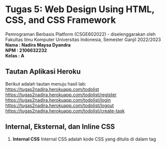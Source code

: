 # Tugas 5: Web Design Using HTML, CSS, and CSS Framework

Pemrograman Berbasis Platform (CSGE602022) - diselenggarakan oleh Fakultas Ilmu Komputer Universitas Indonesia, Semester Ganjil 2022/2023 \
**Nama  : Nadira Maysa Dyandra** \
**NPM   : 2106632232** \
**Kelas : A**

## Tautan Aplikasi Heroku
Berikut adalah tautan menuju hasil lab: \
https://tugas2nadira.herokuapp.com/todolist \
https://tugas2nadira.herokuapp.com/todolist/register \
https://tugas2nadira.herokuapp.com/todolist/login \
https://tugas2nadira.herokuapp.com/todolist/logout \
https://tugas2nadira.herokuapp.com/todolist/create-task 

## Internal, Eksternal, dan Inline CSS
1. **Internal CSS**
    Internal CSS adalah kode CSS yang ditulis di dalam tag <style> dan kode HTML dituliskan di bagian atas (header) file HTML.
    Internal CSS dapat digunakan untuk membuat tampilan pada satu halaman website dan tidak digunakan pada halaman website yang lain.
    Internal CSS ini dapat digunakan untuk membuat tampilan yang unik pada setiap halaman website. \
    **Kelebihan Internal CSS**
    -   Perubahan pada Internal CSS hanya berlaku pada satu halaman saja
	-   Pengembang tidak perlu melakukan upload beberapa file karena HTML dan CSS berada dalam satu file
	-   Class dan ID dapat digunakan oleh internal stylesheet
    **Kekurangan Internal CSS** \
    -   Tidak efisien jika ingin menggunakan CSS yang sama dalam beberapa file
    -   Membuat performa website lebih lambat karena CSS yang berbeda-beda akan mengakibatkan loading ulang setiap kali user mengganti halaman website
2. **Eksternal CSS**
    Eksternal CSS adalah kode CSS yang ditulis terpisah dengan kode HTML. Eksternal CSS ini ditulis pada sebuah file khusus berekstensi .css. 
    File eksternal CSS ini biasanya diletakkan setelah bagian <head> pada halaman. 
    Aplikasi eksternal CSS ini lebih sederhana dan simpel dibandingkan dengan menambahkan kode CSS di setiap elemen HTML yang ingin di atur tampilannya. \
    **Kelebihan Eksternal CSS** \
    -   Ukuran file HTML lebih kecil
	-   Struktur kode HTML lebih rapih
	-   Loading website menjadi lebih cepat
	-   File CSS dapat digunakan di beberapa halaman website sekaligus
    **Kekurangan Eksternal CSS** \
    -   Halaman bisa menjadi berantakan ketika file CSS gagal dipanggil oleh file HTML. Hal ini biasanya terjadi akibat koneksi internet yang lambat. 
3. **Inline CSS**
    Inline CSS adalah kode CSS yang ditulis langsung pada atribut elemen HTML. Setiap elemen HTML memiliki atribut style, di situ lah inline CSS ditulis. 
    Cara ini kurang efisien karena setiap tak HTML yang diberikan perlu memiliki style masing-masing. Hal ini akan membuat pengembang lebih sulit dalam mengatur website jika hanya menggunakan inline style CSS. 
    Sebab, Inline CSS hanya digunakan untuk mengubah satu elemen saja. \
    **Kelebihan Inline CSS** \
    -   Sangat membantu jika pengembang hanya ingin menguji dan melihat perubahan pada satu elemen
	-   Dapat memperbaiki kode dengan cepat
    -   Proses permintaan HTTP yang lebih kecil akan menyebabkan load website lebih cepat
    **Kekurangan Inline CSS** \
    -   Tidak efisien, karena Inline style CSS hanya dapat diterapkan pada satu elemen HTML saja.

## Tag HTML5
    **Apa itu HTML?** \
	Sebelum membahas tentang HTML5, kita harus memahami terlebih dahulu pengertian dari HTML itu sendiri. HTML atau Hyper Text Markup Language terdiri dari kata Hyper Text yang berarti sebuah teks pada suatu halaman yang memiliki kemampuan untuk dapat terhubung dengan teks pada suatu halaman yang lain dan Markup Language yang berarti HTML ini tersusun atas tak-tak markup dan setiap tak pada HTML menjelaskan perintah isi dokumen yang berbeda-beda. 
	Dengan demikian, HTML ini digunakan untuk membuat dasar dari sebuah halaman web dengan memberi struktur, menghubungkan teks/tautan antar halaman, dan membagikan informasi yang terkait dengan sebuah halaman web. \
    **Cara Kerja HTML** \
    Pada dasarnya, HTML ditujukan untuk menampilkan elemen-elemen yang terdapat pada suatu halaman website. Setiap elemen ini ditunjukkan dengan tag <> sebagai pembuka dan tag </> sebagai penutup.
	Kedua tag tersebut berisi inisial yang mewakili sebuah elemen halaman website. Contohnya adalah <p> yang merepresentasikan sebuah paragraf yang bisa diketikkan pada sebuah HTML editor.
	Namun, agar memiliki konten, pengembang perlu memasukkan teks di antara tag <p> dan <p/>. Dengan demikian, pengembang telah membuat sebuah paragraf. \
    **HTML5**
    HTML5 adalah singkatan dari Hyper Text Markup Language Versi 5. Dengan kata lain, HTML5 adalah perbaikan dari HTML. Versi ini diciptakan untuk menunjang berbagai kebutuhan pengembangan website saat ini, misalnya dukungan untuk membuat website yang bersifat mobile-friendly.
	HTML5 menggunakan syntax yang lebih sederhana dibandingkan dengan HTML, sehingga pengembang dapat membuat struktur halaman website yang kompleks secara lebih mudah. Selain itu, HTML5 juga memiliki banyak keunggulan lainnya. Misalnya sebagai berikut.
    -   Penanganan error yang lebih baik
	-   Kemudahan untuk membuat aplikasi web
	-   Syntax yang lebih sederhana
	-   Dukungan untuk pembuatan website yang responsif
	-   Dukungan untuk konten audio dan video
	-   Kompatibel dengan lebih banyak browser
	-   Penyimpanan informasi secara lokal
	-   Fokus otomatis pada kolom form
    -   Menjalankan JavaScript pada web Browser
## CSS Selector
    **CSS** \
    CSS atau Cascading Style Sheet adalah bahasa yang digunakan untuk mengatur tampilan elemen dalam bahasa markup. Fungsi CSS adalah untuk memisahkan teks atau konten dari tampilan visual pada situs. 
	Melalui CSS, pengembang dapat mengatur tampilan pada seluruh aspek dalam berkas yang berbeda. Selain itu, pengembang juga dapat menentukan style dan mengintegrasikannya di atas markup HTML. Adapun, proses penentuan style membutuhkan suatu CSS selector yang dapat memengaruhi cara kerja CSS. \
    **CSS Selector** \
    Selector pada CSS digunakan untuk menargetkan elemen HTML di halaman web yang diberi style. Dengan kata lain, CSS selector adalah serangkaian aturan dari CSS yang berfungsi untuk memilihi suatu elemen yang ingin diberi style. \
    **Jenis-jenis Seceltor** \
    1. Universal Selector
        Selector ini merupakan selector yang sering digunakan untuk menyeleksi dan memilih semua elemen pada suatu dokumen HTML. Pemrogram umumnya menggunakan universal selector pada awal penulisan dokumen CSS untuk mengatur ulang style bawaan dari browser. Untuk membuatnya, kita memerlukan tanda bintang (*). Contoh kodenya adalah sebagai berikut.
        ```
        		* {
		    border: 1px dashed black;
		    color: pink;
		}
        ```
        Kode di atas akan membuat semua elemen pada HTML memiliki border berupa garis tepi patah-patah berwarna hitam dan teks berwarna merah muda.
    2. Tag Selector
        Selector ini merupakan selector yang memilih elemen berdasarkan nama tag-nya. Selektor ini juga sering disebut type selector. Untuk membuatnya, kita memerlukan nama tag. Contoh kodenya adalah sebagai berikut.
        ```
        h1{
		    color: green;
        }
        ```
        Kode di atas akan membuat teks pada seluruh elemen <h1> berwarna hijau.
    3. ID Selector
        Selector ini merupakan selector yang bersifat unik. Dengan kata lain, ID selector hanya dapat digunakan untuk satu elemen saja. Untuk membuatnya, kita memerlukan tanda pagar (#). Contoh kodenya adalah sebagai berikut. 
        ```
        #first-header{
		    background-color: black;
		    color: pink;
		}
        ```
        Kode di atas hanya akan mengubah style pada first-header.
    4. Class Selector
        Cara kerja selector ini mirip dengan ID selector. Bedanya, selector ini tidak bersifat unik dan untuk membuatnya kita memerlukan tanda titik (.). Karena tidak bersifat unik, maka satu class selector dapat digunakan berulang kali pada lebih dari satu elemen HTML. Selain itu, satu elemen HTML dapat menampung lebih dari satu class selector. Contoh kodenya adalah sebagai berikut.
        ```
        .btn-primary{
		    background-color: lightblue;
		    color: white;
		}
        ```
    5. Atribut Selector
        Selector ini merupakan selector yang memilih elemen berdasarkan tag dan atributnya. Contoh kodenya adalah sebagai berikut.
        ```
        a[title] {
		    background-color: black;
		    color: pink;
		    padding: 5px;
		    text-decoration: none;
		    border-radius: 5px;
		}
        ```
## Langkah Implementasi Tugas 5
1.  Buka file base.html yang berada pada folder templates. Tambahkan kode-kode berikut pada file.
    ```
    <link href="https://cdn.jsdelivr.net/npm/bootstrap@5.2.1/dist/css/bootstrap.min.css" rel="stylesheet" integrity="sha384-iYQeCzEYFbKjA/T2uDLTpkwGzCiq6soy8tYaI1GyVh/UjpbCx/TYkiZhlZB6+fzT" crossorigin="anonymous">
	
	<script src="https://cdn.jsdelivr.net/npm/bootstrap@5.2.1/dist/js/bootstrap.bundle.min.js" integrity="sha384-u1OknCvxWvY5kfmNBILK2hRnQC3Pr17a+RTT6rIHI7NnikvbZlHgTPOOmMi466C8" crossorigin="anonymous"></script>

    <!-- fonts google -->
    <link rel="preconnect" href="https://fonts.googleapis.com">
    <link rel="preconnect" href="https://fonts.gstatic.com" crossorigin>
    <link href="https://fonts.googleapis.com/css2?family=Poppins:wght@400;500;600&display=swap" rel="stylesheet">

    <!-- Iconscout CSS -->
    <link rel="stylesheet" href="https://unicons.iconscout.com/release/v4.0.0/css/line.css">
    ```
    Sehingga isi file menjadi seperti berikut.
    ```
    {% load static %}
    <!DOCTYPE html>
    <html lang="en">

    <head>
    <title>Nadira Maysa Dyandra</title>
    <meta charset="UTF-8">
    <meta name="viewport" content="width=device-width, initial-scale=1.0">
    
    <!-- fonts google -->
    <link rel="preconnect" href="https://fonts.googleapis.com">
    <link rel="preconnect" href="https://fonts.gstatic.com" crossorigin>
    <link href="https://fonts.googleapis.com/css2?family=Poppins:wght@400;500;600&display=swap" rel="stylesheet">
    
    <!-- Iconscout CSS -->
    <link rel="stylesheet" href="https://unicons.iconscout.com/release/v4.0.0/css/line.css">
    
    <!-- style -->
    <link rel="stylesheet" href="{% static 'css/style.css' %}">
    <link href="https://cdn.jsdelivr.net/npm/bootstrap@5.2.1/dist/css/bootstrap.min.css" rel="stylesheet" integrity="sha384-iYQeCzEYFbKjA/T2uDLTpkwGzCiq6soy8tYaI1GyVh/UjpbCx/TYkiZhlZB6+fzT" crossorigin="anonymous">
    {% block meta %}
    {% endblock meta %}
    </head>

    <body>
    {% block content %}
    {% endblock content %}
    <script src="https://cdn.jsdelivr.net/npm/bootstrap@5.2.1/dist/js/bootstrap.bundle.min.js" integrity="sha384-u1OknCvxWvY5kfmNBILK2hRnQC3Pr17a+RTT6rIHI7NnikvbZlHgTPOOmMi466C8" crossorigin="anonymous"></script>
    </body>

    </html>
    ```
2.  Buka folder templates yang berada di dalam folder todolist. Lakukan perubahan pada masing-masing file html yang berada didalamnya agar tampilan pada website sesuai dengan keinginan.
